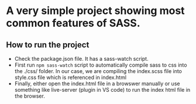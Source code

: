 # A very simple project showing most common features of SASS.

## How to run the project

- Check the package.json file. It has a sass-watch script.
- First run `npm sass-watch` script to automatically compile sass to css into the ./css/ folder. In our case, we are compiling the index.scss file into style.css file which is referenced in index.html
- Finally, either open the index.html file in a browswer manually or use something like live-server (plugin in VS code) to run the index html file in the browser.
